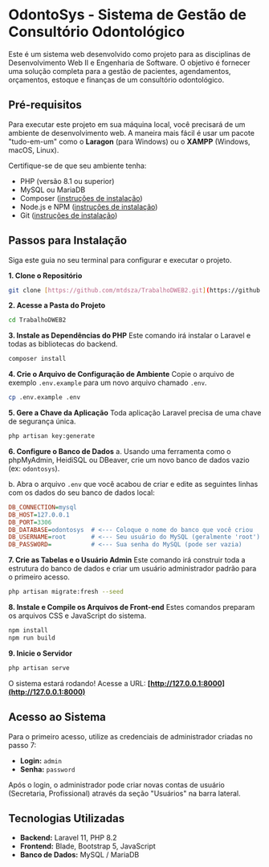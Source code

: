 # OdontoSys - Sistema de Gestão de Consultório Odontológico

Este é um sistema web desenvolvido como projeto para as disciplinas de Desenvolvimento Web II e Engenharia de Software. O objetivo é fornecer uma solução completa para a gestão de pacientes, agendamentos, orçamentos, estoque e finanças de um consultório odontológico.

## Pré-requisitos

Para executar este projeto em sua máquina local, você precisará de um ambiente de desenvolvimento web. A maneira mais fácil é usar um pacote "tudo-em-um" como o **Laragon** (para Windows) ou o **XAMPP** (Windows, macOS, Linux).

Certifique-se de que seu ambiente tenha:
- PHP (versão 8.1 ou superior)
- MySQL ou MariaDB
- Composer ([instruções de instalação](https://getcomposer.org/download/))
- Node.js e NPM ([instruções de instalação](https://nodejs.org/))
- Git ([instruções de instalação](https://git-scm.com/downloads))

## Passos para Instalação

Siga este guia no seu terminal para configurar e executar o projeto.

**1. Clone o Repositório**
```bash
git clone [https://github.com/mtdsza/TrabalhoDWEB2.git](https://github.com/mtdsza/TrabalhoDWEB2.git)
```

**2. Acesse a Pasta do Projeto**
```bash
cd TrabalhoDWEB2
```

**3. Instale as Dependências do PHP**
Este comando irá instalar o Laravel e todas as bibliotecas do backend.
```bash
composer install
```

**4. Crie o Arquivo de Configuração de Ambiente**
Copie o arquivo de exemplo `.env.example` para um novo arquivo chamado `.env`.
```bash
cp .env.example .env
```

**5. Gere a Chave da Aplicação**
Toda aplicação Laravel precisa de uma chave de segurança única.
```bash
php artisan key:generate
```

**6. Configure o Banco de Dados**
a. Usando uma ferramenta como o phpMyAdmin, HeidiSQL ou DBeaver, crie um novo banco de dados vazio (ex: `odontosys`).

b. Abra o arquivo `.env` que você acabou de criar e edite as seguintes linhas com os dados do seu banco de dados local:
```ini
DB_CONNECTION=mysql
DB_HOST=127.0.0.1
DB_PORT=3306
DB_DATABASE=odontosys  # <--- Coloque o nome do banco que você criou
DB_USERNAME=root       # <--- Seu usuário do MySQL (geralmente 'root')
DB_PASSWORD=           # <--- Sua senha do MySQL (pode ser vazia)
```

**7. Crie as Tabelas e o Usuário Admin**
Este comando irá construir toda a estrutura do banco de dados e criar um usuário administrador padrão para o primeiro acesso.
```bash
php artisan migrate:fresh --seed
```

**8. Instale e Compile os Arquivos de Front-end**
Estes comandos preparam os arquivos CSS e JavaScript do sistema.
```bash
npm install
npm run build
```

**9. Inicie o Servidor**
```bash
php artisan serve
```

O sistema estará rodando! Acesse a URL: **[http://127.0.0.1:8000](http://127.0.0.1:8000)**

## Acesso ao Sistema

Para o primeiro acesso, utilize as credenciais de administrador criadas no passo 7:

- **Login:** `admin`
- **Senha:** `password`

Após o login, o administrador pode criar novas contas de usuário (Secretaria, Profissional) através da seção "Usuários" na barra lateral.

## Tecnologias Utilizadas
- **Backend:** Laravel 11, PHP 8.2
- **Frontend:** Blade, Bootstrap 5, JavaScript
- **Banco de Dados:** MySQL / MariaDB